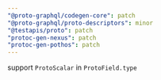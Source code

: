 ```yaml
---
"@proto-graphql/codegen-core": patch
"@proto-graphql/proto-descriptors": minor
"@testapis/proto": patch
"protoc-gen-nexus": patch
"protoc-gen-pothos": patch
---
```


support `ProtoScalar` in `ProtoField.type`
